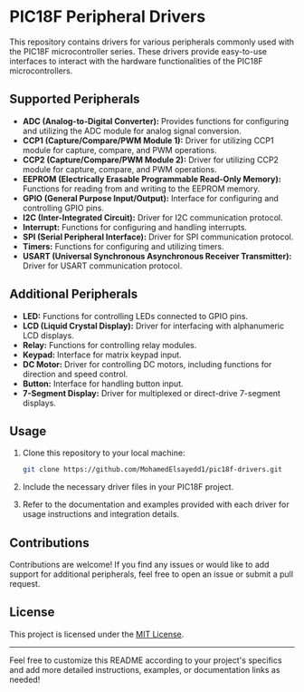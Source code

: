
# PIC18F Peripheral Drivers

This repository contains drivers for various peripherals commonly used with the PIC18F microcontroller series. These drivers provide easy-to-use interfaces to interact with the hardware functionalities of the PIC18F microcontrollers.

## Supported Peripherals

- **ADC (Analog-to-Digital Converter):** Provides functions for configuring and utilizing the ADC module for analog signal conversion.
- **CCP1 (Capture/Compare/PWM Module 1):** Driver for utilizing CCP1 module for capture, compare, and PWM operations.
- **CCP2 (Capture/Compare/PWM Module 2):** Driver for utilizing CCP2 module for capture, compare, and PWM operations.
- **EEPROM (Electrically Erasable Programmable Read-Only Memory):** Functions for reading from and writing to the EEPROM memory.
- **GPIO (General Purpose Input/Output):** Interface for configuring and controlling GPIO pins.
- **I2C (Inter-Integrated Circuit):** Driver for I2C communication protocol.
- **Interrupt:** Functions for configuring and handling interrupts.
- **SPI (Serial Peripheral Interface):** Driver for SPI communication protocol.
- **Timers:** Functions for configuring and utilizing timers.
- **USART (Universal Synchronous Asynchronous Receiver Transmitter):** Driver for USART communication protocol.

## Additional Peripherals

- **LED:** Functions for controlling LEDs connected to GPIO pins.
- **LCD (Liquid Crystal Display):** Driver for interfacing with alphanumeric LCD displays.
- **Relay:** Functions for controlling relay modules.
- **Keypad:** Interface for matrix keypad input.
- **DC Motor:** Driver for controlling DC motors, including functions for direction and speed control.
- **Button:** Interface for handling button input.
- **7-Segment Display:** Driver for multiplexed or direct-drive 7-segment displays.

## Usage

1. Clone this repository to your local machine:

   ```bash
   git clone https://github.com/MohamedElsayedd1/pic18f-drivers.git
   ```

2. Include the necessary driver files in your PIC18F project.

3. Refer to the documentation and examples provided with each driver for usage instructions and integration details.

## Contributions

Contributions are welcome! If you find any issues or would like to add support for additional peripherals, feel free to open an issue or submit a pull request.

## License

This project is licensed under the [MIT License](LICENSE).

---

Feel free to customize this README according to your project's specifics and add more detailed instructions, examples, or documentation links as needed!
